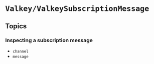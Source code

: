 # ``Valkey/ValkeySubscriptionMessage``

## Topics

### Inspecting a subscription message

- ``channel``
- ``message``
